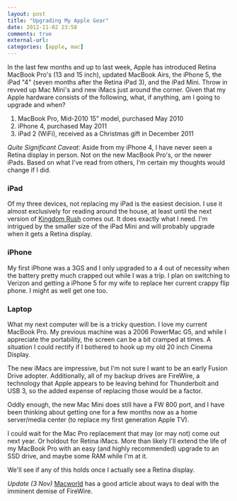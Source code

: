 ```yaml
---
layout: post
title: "Upgrading My Apple Gear"
date: 2012-11-02 23:58
comments: true
external-url: 
categories: [apple, mac]
---
```


In the last few months and up to last week, Apple has introduced Retina MacBook Pro's (13 and 15 inch), updated MacBook Airs, the iPhone 5, the iPad "4" (seven months after the Retina iPad 3), and the iPad Mini. Throw in revved up Mac Mini's and new iMacs just around the corner. Given that my Apple hardware consists of the following, what, if anything, am I going to upgrade and when?

1. MacBook Pro, Mid-2010 15" model, purchased May 2010
2. iPhone 4, purchased May 2011
3. iPad 2 (WiFi), received as a Christmas gift in December 2011

*Quite Significant Caveat:* Aside from my iPhone 4, I have never seen a Retina display in person. Not on the new MacBook Pro's, or the newer iPads. Based on what I've read from others, I'm certain my thoughts would change if I did.
 
### iPad
Of my three devices, not replacing my iPad is the easiest decision. I use it almost exclusively for reading around the house, at least until the next version of [Kingdom Rush][1] comes out. It does exactly what I need. I'm intrigued by the smaller size of the iPad Mini and will probably upgrade when it gets a Retina display.

### iPhone
My first iPhone was a 3GS and I only upgraded to a 4 out of necessity when the battery pretty much crapped out while I was a trip. I plan on switching to Verizon and getting a iPhone 5 for my wife to replace her current crappy flip phone. I might as well get one too.

### Laptop
What my next computer will be is a tricky question. I love my current MacBook Pro. My previous machine was a 2006 PowerMac G5, and while I appreciate the portability, the screen can be a bit cramped at times. A situation I could rectify if I bothered to hook up my old 20 inch Cinema Display. 

The new iMacs are impressive, but I'm not sure I want to be an early Fusion Drive adopter. Additionally, all of my backup drives are FireWire, a technology that Apple appears to be leaving behind for Thunderbolt and USB 3, so the added expense of replacing those would be a factor.

Oddly enough, the new Mac Mini does still have a FW 800 port, and I have been thinking about getting one for a few months now as a home server/media center (to replace my first generation Apple TV). 

I could wait for the Mac Pro replacement that may (or may not) come out next year. Or holdout for Retina iMacs. More than likely I'll extend the life of my MacBook Pro with an easy (and highly recommended) upgrade to an SSD drive, and maybe some RAM while I'm at it.

We'll see if any of this holds once I actually see a Retina display.

*Update (3 Nov)* [Macworld][2] has a good article about ways to deal with the imminent demise of FireWire.


[1]: http://www.kingdomrush.com/
[2]: http://www.macworld.com/article/2013380/firewires-demise-heres-how-to-cope.html
